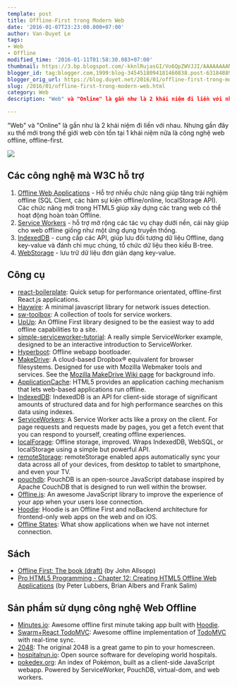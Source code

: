 ```yaml
---
template: post
title: Offline-First trong Modern Web
date: '2016-01-07T23:23:00.000+07:00'
author: Van-Duyet Le
tags:
- Web
- Offline
modified_time: '2016-01-11T01:58:30.083+07:00'
thumbnail: https://3.bp.blogspot.com/-kknlRujasGI/Vo6QpZWVJJI/AAAAAAAAN2U/Z2VbLAWnQOA/s1600/offline-text%2BMJN%2BTech%2BWeb.png
blogger_id: tag:blogger.com,1999:blog-3454518094181460838.post-6318488971517586288
blogger_orig_url: https://blog.duyet.net/2016/01/offline-first-trong-modern-web.html
slug: /2016/01/offline-first-trong-modern-web.html
category: Web
description: "Web" và "Online" là gần như là 2 khái niệm đi liền với nhau. Nhưng gần đây xu thế mới trong thế giới web còn tồn tại 1 khái niệm nữa là công nghệ web offline, offline-first.

---
```


"Web" và "Online" là gần như là 2 khái niệm đi liền với nhau. Nhưng gần đây xu thế mới trong thế giới web còn tồn tại 1 khái niệm nữa là công nghệ web offline, offline-first.

[![](https://3.bp.blogspot.com/-kknlRujasGI/Vo6QpZWVJJI/AAAAAAAAN2U/Z2VbLAWnQOA/s640/offline-text%2BMJN%2BTech%2BWeb.png)](http://blog.duyetdev.com/2016/01/offline-first-trong-modern-web.html)

## Các công nghệ mà W3C hỗ trợ  ##

1. [Offline Web Applications](http://www.w3.org/TR/offline-webapps/) - Hỗ trợ nhiều chức năng giúp tăng trải nghiệm offline (SQL Client, các hàm sự kiện offline/online, localStorage API). Các chức năng mới trong HTML5 giúp xây dựng các trang web có thể hoạt động hoàn toàn Offline.
2. [Service Workers](http://www.w3.org/TR/service-workers/) - hỗ trợ mở rộng các tác vụ chạy dưới nền, cái này giúp cho web offline giống như một ứng dụng truyền thống.
3. [IndexedDB](http://www.w3.org/TR/IndexedDB/)  - cung cấp các API, giúp lưu đối tượng dữ liệu Offline, dạng key-value và đánh chỉ mục chúng, tổ chức dữ liệu theo kiểu B-tree. 
4. [WebStorage](http://www.w3.org/TR/webstorage/) - lưu trữ dữ liệu đơn giản dạng key-value.

## Công cụ ##

- [react-boilerplate](https://github.com/mxstbr/react-boilerplate): Quick setup for performance orientated, offline-first React.js applications.
- [Haywire](https://github.com/omnia-salud/haywire): A minimal javascript library for network issues detection.
- [sw-toolbox](https://github.com/GoogleChrome/sw-toolbox): A collection of tools for service workers.
- [UpUp](https://www.talater.com/upup/): An Offline First library designed to be the easiest way to add offline capabilities to a site.
- [simple-serviceworker-tutorial](https://github.com/jakearchibald/simple-serviceworker-tutorial): A really simple ServiceWorker example, designed to be an interactive introduction to ServiceWorker.
- [Hyperboot](http://hyperboot.org/): Offline webapp bootloader.
- [MakeDrive](https://github.com/mozilla/makedrive): A cloud-based Dropbox® equivalent for browser filesystems. Designed for use with Mozilla Webmaker tools and services. See the [Mozilla MakeDrive Wiki page](https://wiki.mozilla.org/Webmaker/MakeDrive) for background info.
- [ApplicationCache](https://developer.mozilla.org/en-US/docs/Web/HTML/Using_the_application_cache): HTML5 provides an application caching mechanism that lets web-based applications run offline.
- [IndexedDB](https://developer.mozilla.org/en-US/docs/Web/API/IndexedDB_API): IndexedDB is an API for client-side storage of significant amounts of structured data and for high performance searches on this data using indexes.
- [ServiceWorkers](https://developer.mozilla.org/en-US/docs/Web/API/ServiceWorker_API): A Service Worker acts like a proxy on the client. For page requests and requests made by pages, you get a fetch event that you can respond to yourself, creating offline experiences.
- [localForage](https://github.com/mozilla/localForage): Offline storage, improved. Wraps IndexedDB, WebSQL, or localStorage using a simple but powerful API.
- [remoteStorage](http://remotestorage.io/): remoteStorage enabled apps automatically sync your data across all of your devices, from desktop to tablet to smartphone, and even your TV.
- [pouchdb](http://pouchdb.com/): PouchDB is an open-source JavaScript database inspired by Apache CouchDB that is designed to run well within the browser.
- [Offline.js](http://github.hubspot.com/offline/docs/welcome): An awesome JavaScript library to improve the experience of your app when your users lose connection.
- [Hoodie](http://hood.ie/): Hoodie is an Offline First and noBackend architecture for frontend-only web apps on the web and on iOS.
- [Offline States](http://offlinestat.es/): What show applications when we have not internet connection.

## Sách ##

- [Offline First: The book (draft)](http://www.webdirections.org/offlineworkshop/ibooksDraft.pdf) (by John Allsopp)
- [Pro HTML5 Programming - Chapter 12: Creating HTML5 Offline Web Applications](http://apress.jensimmons.com/v5/pro-html5-programming/ch12.html) (by Peter Lubbers, Brian Albers and Frank Salim)

## Sản phẩm sử dụng công nghệ Web Offline  ##

- [Minutes.io](http://minutes.io/): Awesome offline first minute taking app built with [Hoodie](http://hood.ie/).
- [Swarm+React TodoMVC](http://ppyr.us/): Awesome offline implementation of [TodoMVC](http://todomvc.com/) with real-time sync.
- [2048](https://gabrielecirulli.github.io/2048/): The original 2048 is a great game to pin to your homescreen.
- [hospitalrun.io](http://hospitalrun.io/): Open source software for developing world hospitals.
- [pokedex.org](https://www.pokedex.org/): An index of Pokémon, built as a client-side JavaScript webapp. Powered by ServiceWorker, PouchDB, virtual-dom, and web workers.

